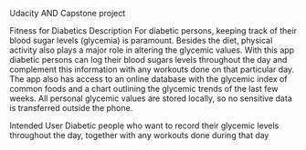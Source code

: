 Udacity AND Capstone project

Fitness for Diabetics
Description 
For diabetic persons, keeping track of their blood sugar levels (glycemia) is paramount. Besides the diet, physical activity also plays a major role in altering the glycemic values. 
With this app diabetic persons can log their blood sugars levels throughout the day and complement this information with any workouts done on that particular day.
The app also has access to an online database with the glycemic index of common foods and a chart outlining the glycemic trends of the last few weeks.
All personal glycemic values are stored locally, so no sensitive data is transferred outside the phone.

Intended User
Diabetic people who want to record their glycemic levels throughout the day, together with any workouts done during that day
